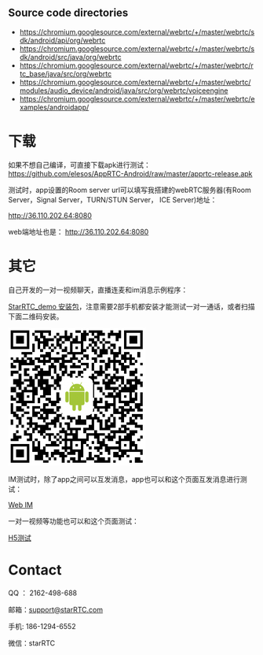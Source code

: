 
## Source code directories

+ https://chromium.googlesource.com/external/webrtc/+/master/webrtc/sdk/android/api/org/webrtc
+ https://chromium.googlesource.com/external/webrtc/+/master/webrtc/sdk/android/src/java/org/webrtc
+ https://chromium.googlesource.com/external/webrtc/+/master/webrtc/rtc_base/java/src/org/webrtc
+ https://chromium.googlesource.com/external/webrtc/+/master/webrtc/modules/audio_device/android/java/src/org/webrtc/voiceengine
+ https://chromium.googlesource.com/external/webrtc/+/master/webrtc/examples/androidapp/

下载
===
如果不想自己编译，可直接下载apk进行测试：https://github.com/elesos/AppRTC-Android/raw/master/apprtc-release.apk


测试时，app设置的Room server url可以填写我搭建的webRTC服务器(有Room Server，Signal Server，TURN/STUN Server， ICE Server)地址：

http://36.110.202.64:8080

web端地址也是： http://36.110.202.64:8080

其它
==
自己开发的一对一视频聊天，直播连麦和im消息示例程序：

[StarRTC_demo 安装包](https://github.com/starrtc/android-demo/raw/master/StarRTC_demo.apk)，注意需要2部手机都安装才能测试一对一通话，或者扫描下面二维码安装。

![StarRTC_demo 安装包](android.png)

IM测试时，除了app之间可以互发消息，app也可以和这个页面互发消息进行测试：

[Web IM](https://www.starrtc.com/demo/im)

一对一视频等功能也可以和这个页面测试：

[H5测试](https://www.starrtc.com/demo/h5/)

Contact
=====
QQ ： 2162-498-688

邮箱：<a href="mailto:support@starRTC.com">support@starRTC.com</a>

手机: 186-1294-6552

微信：starRTC
